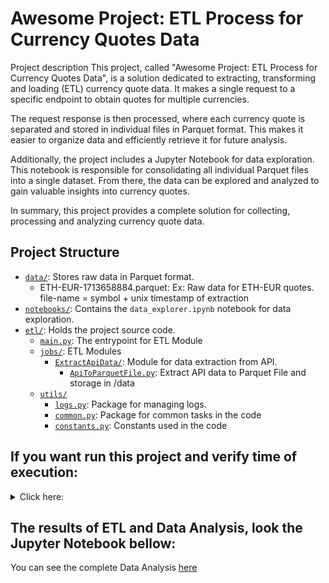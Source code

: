 # Awesome Project: ETL Process for Currency Quotes Data

Project description
This project, called "Awesome Project: ETL Process for Currency Quotes Data", is a solution dedicated to extracting, transforming and loading (ETL) currency quote data. It makes a single request to a specific endpoint to obtain quotes for multiple currencies.

The request response is then processed, where each currency quote is separated and stored in individual files in Parquet format. This makes it easier to organize data and efficiently retrieve it for future analysis.

Additionally, the project includes a Jupyter Notebook for data exploration. This notebook is responsible for consolidating all individual Parquet files into a single dataset. From there, the data can be explored and analyzed to gain valuable insights into currency quotes.

In summary, this project provides a complete solution for collecting, processing and analyzing currency quote data.

## Project Structure

- [`data/`](https://github.com/IvanildoBarauna/ETL-awesome-api/tree/main/data): Stores raw data in Parquet format.
  - ETH-EUR-1713658884.parquet: Ex: Raw data for ETH-EUR quotes. file-name = symbol + unix timestamp of extraction
- [`notebooks/`](https://github.com/IvanildoBarauna/ETL-awesome-api/tree/main/notebooks): Contains the `data_explorer.ipynb` notebook for data exploration.
- [`etl/`](https://github.com/IvanildoBarauna/ETL-awesome-api/tree/main/etl): Holds the project source code.
  - [`main.py`](https://github.com/IvanildoBarauna/ETL-awesome-api/blob/main/etl/main.py): The  entrypoint for ETL Module
  - [`jobs/`](https://github.com/IvanildoBarauna/ETL-awesome-api/tree/main/etl/jobs): ETL Modules   
    - [`ExtractApiData/`](https://github.com/IvanildoBarauna/ETL-awesome-api/tree/main/etl/jobs/ExtractApiData): Module for data extraction from API.
      - [`ApiToParquetFile.py`](https://github.com/IvanildoBarauna/ETL-awesome-api/blob/main/etl/jobs/ExtractApiData/ApiToParquetFile.py): Extract API data to Parquet File and storage in /data
  - [`utils/`](https://github.com/IvanildoBarauna/ETL-awesome-api/tree/main/etl/utils)
    - [`logs.py`](https://github.com/IvanildoBarauna/ETL-awesome-api/blob/main/etl/utils/logs.py): Package for managing logs.
    - [`common.py`](https://github.com/IvanildoBarauna/ETL-awesome-api/blob/main/etl/utils/common.py): Package for common tasks in the code
    - [`constants.py`](https://github.com/IvanildoBarauna/ETL-awesome-api/blob/main/etl/utils/constants.py): Constants used in the code

## If you want run this project and verify time of execution:

<details>
  <summary>Click here:</summary>
  
  ## Step by Step
  1. Clone the repository:
    `$ git clone https://github.com/IvanildoBarauna/ETL-awesome-api.git`

  2. Install project dependencies using `poetry`:
    `$ poetry install`
    
  3. Run de main.py script
    `$ poetry run python etl/main.py`
    
  4. This command will execute the main script of the project, initiating the ETL process for currency quotes data.
    Note: Ensure that you have Python 3.9 installed on your system.

  5. Alternatively, you can run the project using Docker or Docker Compose. To build and run the Docker image, use the following command:
     Note: Note: Ensure that you have Docker installed on your system.
     
    `$ docker build -t etl-awesome-api . && docker run etl-awesome-api`
    
    To run the project with Docker Compose, use the following command:

    `$ docker-compose up --build`

</details>

## The results of ETL and Data Analysis, look the Jupyter Notebook bellow:

You can see the complete Data Analysis [here](notebooks/data_explorer.ipynb)
